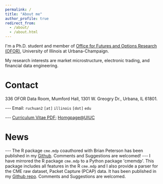 ```yaml
---
permalink: /
title: "About me"
author_profile: true
redirect_from: 
  - /about/
  - /about.html
---
```


I'm a Ph.D. student and member of [Office for Futures and Options Research (OFOR)](https://ofor.illinois.edu/), University of Illinois at Urbana-Champaign. 

My research interests are market microstructure, electronic trading, and financial data engineering.

**Contact**
====
336 OFOR Data Room, Mumford Hall, 1301 W. Greogry Dr., Urbana, IL 61801.

--- Email: `ruchuan2` `[at]` `illinois` `[dot]` `edu`

--- [Curriculum Vitae PDF](https://www.dropbox.com/scl/fi/bwd0dk2lyiwgaaff9mi9y/Richie_Ma_CV.pdf?rlkey=o4klbwaz39lvtgj994q49f26j&dl=0); [Homgpage@UIUC](https://ace.illinois.edu/directory/ruchuan2)


**News**
====
--- The R package `cme.mdp` coauthored with Brian Peterson has been published in my [Github](https://github.com/richie-ma/cme.mdp). Comments and Suggestions are welcomed!
--- I have mirrored the R package `cme.mdp` to a Python package 'cmemdp'. This package includes all features in the R `cme.mdp` and I also provide a parser for the CME raw dataset, Packet Capture (PCAP) data. It has been published in my [Github repo](https://github.com/richie-ma/cmemdp). Comments and Suggestions are welcomed. 

